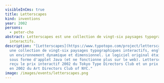 ```yaml
---
visibleInCms: true
title: Letterscapes
kind: inventions
year: 2002
persons:
  - peter-cho
abstract: Letterscapes est une collection de vingt-six paysages typographiques
  interactifs.
description: "[Letterscapes](https://www.typotopo.com/project/letterscapes) est
  une collection de vingt-six paysages typographiques interactifs, englobés dans
  un environnement dynamique et dimensionnel. Le logiciel original était codé
  sous forme d'applet Java (et ne fonctionne plus sur le web). Letterscapes a
  reçu le prix interactif 2002 du Tokyo Type Directors Club et un prix d'argent
  en 2002 du Art Directors Club of NYC."
image: /images/events/letterscapes.png
---
```


